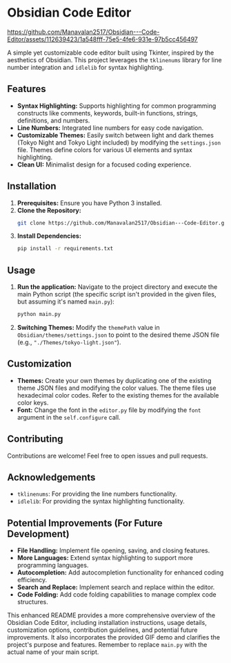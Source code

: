 # Obsidian Code Editor

https://github.com/Manavalan2517/Obsidian---Code-Editor/assets/112639423/1a548fff-75e5-4fe6-931e-97b5cc456497

A simple yet customizable code editor built using Tkinter, inspired by the aesthetics of Obsidian.  This project leverages the `tklinenums` library for line number integration and `idlelib` for syntax highlighting.

## Features

* **Syntax Highlighting:** Supports highlighting for common programming constructs like comments, keywords, built-in functions, strings, definitions, and numbers.
* **Line Numbers:** Integrated line numbers for easy code navigation.
* **Customizable Themes:**  Easily switch between light and dark themes (Tokyo Night and Tokyo Light included) by modifying the `settings.json` file.  Themes define colors for various UI elements and syntax highlighting.
* **Clean UI:**  Minimalist design for a focused coding experience.


## Installation

1. **Prerequisites:** Ensure you have Python 3 installed.
2. **Clone the Repository:**
   ```bash
   git clone https://github.com/Manavalan2517/Obsidian---Code-Editor.git
   ```
3. **Install Dependencies:**
   ```bash
   pip install -r requirements.txt
   ```

## Usage

1. **Run the application:**  Navigate to the project directory and execute the main Python script (the specific script isn't provided in the given files, but assuming it's named `main.py`):
   ```bash
   python main.py
   ```
2. **Switching Themes:**  Modify the `themePath` value in `Obsidian/themes/settings.json` to point to the desired theme JSON file (e.g., `"./Themes/tokyo-light.json"`).


## Customization

* **Themes:**  Create your own themes by duplicating one of the existing theme JSON files and modifying the color values.  The theme files use hexadecimal color codes.  Refer to the existing themes for the available color keys.
* **Font:**  Change the font in the `editor.py` file by modifying the `font` argument in the `self.configure` call.

## Contributing

Contributions are welcome!  Feel free to open issues and pull requests.


## Acknowledgements

* `tklinenums`:  For providing the line numbers functionality.
* `idlelib`: For providing the syntax highlighting functionality.


## Potential Improvements (For Future Development)

* **File Handling:** Implement file opening, saving, and closing features.
* **More Languages:** Extend syntax highlighting to support more programming languages.
* **Autocompletion:**  Add autocompletion functionality for enhanced coding efficiency.
* **Search and Replace:** Implement search and replace within the editor.
* **Code Folding:** Add code folding capabilities to manage complex code structures.


This enhanced README provides a more comprehensive overview of the Obsidian Code Editor, including installation instructions, usage details, customization options, contribution guidelines, and potential future improvements. It also incorporates the provided GIF demo and clarifies the project's purpose and features. Remember to replace `main.py` with the actual name of your main script.
